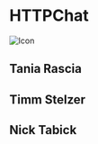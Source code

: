 # HTTPChat

![Icon](https://raw.githubusercontent.com/httpchat/httpchat.github.io/master/docs/http-small.png)

## Tania Rascia

## Timm Stelzer

## Nick Tabick
